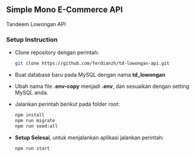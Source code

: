 ## Simple Mono E-Commerce API

Tandeem Lowongan API

### Setup Instruction

- Clone repository dengan perintah:
  ```bash
  git clone https://github.com/ferdianzh/td-lowongan-api.git
  ```

- Buat database baru pada MySQL dengan nama **td_lowongan**

- Ubah nama file **.env-copy** menjadi **.env**, dan sesuaikan dengan setting MySQL anda.

- Jalankan perintah berikut pada folder root:
  ```bash
  npm install
  npm run migrate
  npm run seed:all
  ```

- **Setup Selesai**, untuk menjalankan aplikasi jalankan perintah:
  ```bash
  npm run start
  ```